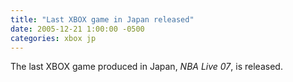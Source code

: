 ```yaml
---
title: "Last XBOX game in Japan released"
date: 2005-12-21 1:00:00 -0500
categories: xbox jp
---
```


The last XBOX game produced in Japan, *NBA Live 07*, is released.